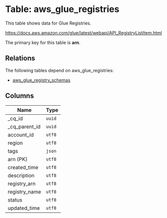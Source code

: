 # Table: aws_glue_registries

This table shows data for Glue Registries.

https://docs.aws.amazon.com/glue/latest/webapi/API_RegistryListItem.html

The primary key for this table is **arn**.

## Relations

The following tables depend on aws_glue_registries:
  - [aws_glue_registry_schemas](aws_glue_registry_schemas.md)

## Columns

| Name          | Type          |
| ------------- | ------------- |
|_cq_id|`uuid`|
|_cq_parent_id|`uuid`|
|account_id|`utf8`|
|region|`utf8`|
|tags|`json`|
|arn (PK)|`utf8`|
|created_time|`utf8`|
|description|`utf8`|
|registry_arn|`utf8`|
|registry_name|`utf8`|
|status|`utf8`|
|updated_time|`utf8`|
